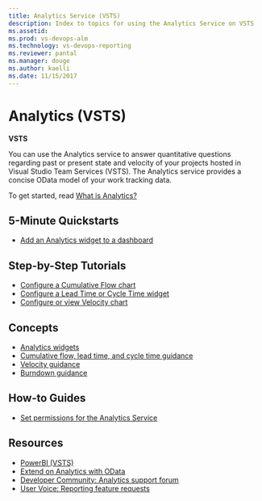 ```yaml
---
title: Analytics Service (VSTS) 
description: Index to topics for using the Analytics Service on VSTS  
ms.assetid:  
ms.prod: vs-devops-alm
ms.technology: vs-devops-reporting
ms.reviewer: pantal
ms.manager: douge
ms.author: kaelli
ms.date: 11/15/2017
---
```


# Analytics (VSTS) 

**VSTS**  

You can use the Analytics service to answer quantitative questions regarding past or present state and velocity of your projects hosted in Visual Studio Team Services (VSTS). The Analytics service provides a concise OData model of your work tracking data.  

To get started, read [What is Analytics?](what-is-analytics.md) 

<!---
[!INCLUDE [temp](../_shared/analytics-preview.md)] 
-->
 

## 5-Minute Quickstarts
 - [Add an Analytics widget to a dashboard](../guidance/enable-analytics-velocity.md?toc=/vsts/report/analytics/toc.json&bc=/vsts/report/analytics/breadcrumb/toc.json)


## Step-by-Step Tutorials

- [Configure a Cumulative Flow chart](../guidance/cumulative-flow.md?toc=/vsts/report/analytics/toc.json&bc=/vsts/report/analytics/breadcrumb/toc.json)
- [Configure a Lead Time or Cycle Time widget](../guidance/cycle-time-and-lead-time.md?toc=/vsts/report/analytics/toc.json&bc=/vsts/report/analytics/breadcrumb/toc.json)
- [Configure or view Velocity chart](../guidance/team-velocity.md?toc=/vsts/report/analytics/toc.json&bc=/vsts/report/analytics/breadcrumb/toc.json)



## Concepts


- [Analytics widgets](../guidance/analytics-widgets-vsts.md?toc=/vsts/report/analytics/toc.json&bc=/vsts/report/analytics/breadcrumb/toc.json)
- [Cumulative flow, lead time, and cycle time guidance](../guidance/cumulative-flow-cycle-lead-time-guidance.md?toc=/vsts/report/analytics/toc.json&bc=/vsts/report/analytics/breadcrumb/toc.json)
- [Velocity guidance](../guidance/velocity-guidance.md?toc=/vsts/report/analytics/toc.json&bc=/vsts/report/analytics/breadcrumb/toc.json)
- [Burndown guidance](../guidance/burndown-guidance.md?toc=/vsts/report/analytics/toc.json&bc=/vsts/report/analytics/breadcrumb/toc.json)

## How-to Guides
- [Set permissions for the Analytics Service](analytics-security.md)

<!---
Future:

## Concepts:
Analytics Views
Understanding Analytics Service data Acquisition
-->

## Resources
- [PowerBI (VSTS)](../powerbi/index.md)
- [Extend on Analytics with OData](../extend-analytics/index.md)
- [Developer Community: Analytics support forum](https://developercommunity.visualstudio.com/search.html?f=&type=question+OR+problem&type=question+OR+problem&c=&redirect=search%2Fsearch&sort=relevance&q=VSTS+Analytics)
- [User Voice: Reporting feature requests](https://visualstudio.uservoice.com/forums/330519-visual-studio-team-services/category/145257-dashboards-and-reporting)

<!---
Future:
Ax Pricing Model
Build Dashboard Widget in AX
-->